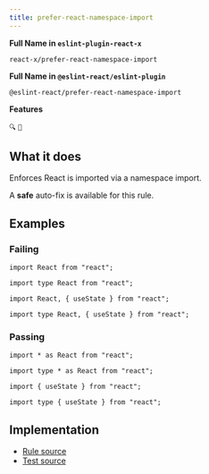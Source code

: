 ```yaml
---
title: prefer-react-namespace-import
---
```


**Full Name in `eslint-plugin-react-x`**

```plain copy
react-x/prefer-react-namespace-import
```

**Full Name in `@eslint-react/eslint-plugin`**

```plain copy
@eslint-react/prefer-react-namespace-import
```

**Features**

`🔍` `🔧`

## What it does

Enforces React is imported via a namespace import.

A **safe** auto-fix is available for this rule.

## Examples

### Failing

```tsx
import React from "react";

import type React from "react";

import React, { useState } from "react";

import type React, { useState } from "react";
```

### Passing

```tsx
import * as React from "react";

import type * as React from "react";

import { useState } from "react";

import type { useState } from "react";
```

## Implementation

- [Rule source](https://github.com/Rel1cx/eslint-react/tree/main/packages/plugins/eslint-plugin-react-x/src/rules/prefer-react-namespace-import.ts)
- [Test source](https://github.com/Rel1cx/eslint-react/tree/main/packages/plugins/eslint-plugin-react-x/src/rules/prefer-react-namespace-import.spec.ts)
